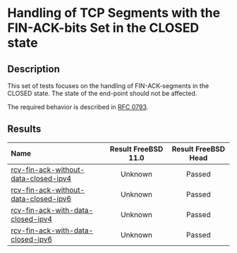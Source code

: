 # Handling of TCP Segments with the FIN-ACK-bits Set in the CLOSED state

## Description
This set of tests focuses on the handling of FIN-ACK-segments in the CLOSED state.
The state of the end-point should not be affected.

The required behavior is described in [RFC 0793](https://tools.ietf.org/html/rfc793#section-3.9).

## Results

| Name                                                                                                                                                                                           | Result FreeBSD 11.0 | Result FreeBSD Head |
|:-----------------------------------------------------------------------------------------------------------------------------------------------------------------------------------------------|:-------------------:|:-------------------:|
|[rcv-fin-ack-without-data-closed-ipv4](rcv-fin-ack-without-data-closed-ipv4.pkt "Ensure that the reception of a FIN-ACK-segment in the CLOSED state does trigger the sending of a RST-segment") | Unknown             | Passed              |
|[rcv-fin-ack-without-data-closed-ipv6](rcv-fin-ack-without-data-closed-ipv6.pkt "Ensure that the reception of a FIN-ACK-segment in the CLOSED state does trigger the sending of a RST-segment") | Unknown             | Passed              |
|[rcv-fin-ack-with-data-closed-ipv4](rcv-fin-ack-with-data-closed-ipv4.pkt "Ensure that the reception of a FIN-ACK-segment in the CLOSED state does trigger the sending of a RST-segment")       | Unknown             | Passed              |
|[rcv-fin-ack-with-data-closed-ipv6](rcv-fin-ack-with-data-closed-ipv6.pkt "Ensure that the reception of a FIN-ACK-segment in the CLOSED state does trigger the sending of a RST-segment")       | Unknown             | Passed              |
